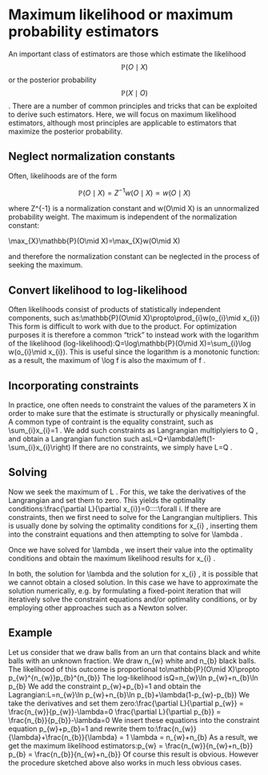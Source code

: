 Maximum likelihood or maximum probability estimators
===

An important class of estimators are those which estimate the likelihood $$ \mathbb{P}(O\mid X)$$  or the posterior probability $$\mathbb{P}(X\mid O)$$. There are a number of common principles and tricks that can be exploited to derive such estimators. Here, we will focus on maximum likelihood estimators, although most principles are applicable to estimators that maximize the posterior probability.


Neglect normalization constants
----

Often, likelihoods are of the form

$$\mathbb{P}(O\mid X)	=	Z^{-1}w(O\mid X)	\propto w(O\mid X)$$

where Z^{-1} is a normalization constant and w(O\mid X) is an unnormalized probability weight. The maximum is independent of the normalization constant:
 
\max_{X}\mathbb{P}(O\mid X)=\max_{X}w(O\mid X)
 
and therefore the normalization constant can be neglected in the process of seeking the maximum.

Convert likelihood to log-likelihood
---

Often likelihoods consist of products of statistically independent components, such as:\mathbb{P}(O\mid X)\propto\prod_{i}w(o_{i}\mid x_{i})
 This form is difficult to work with due to the product. For optimization purposes it is therefore a common “trick” to instead work with the logarithm of the likelihood (log-likelihood):Q=\log\mathbb{P}(O\mid X)=\sum_{i}\log w(o_{i}\mid x_{i}).
 This is useful since the logarithm is a monotonic function: as a result, the maximum of \log f
  is also the maximum of f
 . 

Incorporating constraints
---

In practice, one often needs to constraint the values of the parameters X
  in order to make sure that the estimate is structurally or physically meaningful. A common type of contraint is the equality constraint, such as \sum_{i}x_{i}=1
 . We add such constraints as Langrangian multiplyiers to Q
 , and obtain a Langrangian function such asL=Q+\lambda\left(1-\sum_{i}x_{i}\right)
 If there are no constraints, we simply have L=Q
 .

Solving
---

Now we seek the maximum of L
 . For this, we take the derivatives of the Langrangian and set them to zero. This yields the optimality conditions:\frac{\partial L}{\partial x_{i}}=0\:\:\:\:\forall i.
 If there are constraints, then we first need to solve for the Langrangian multipliers. This is usually done by solving the optimality conditions for x_{i}
 , inserting them into the constraint equations and then attempting to solve for \lambda
 .

Once we have solved for \lambda
 , we insert their value into the optimality conditions and obtain the maximum likelihood results for x_{i}
 .

In both, the solution for \lambda
  and the solution for x_{i}
 , it is possible that we cannot obtain a closed solution. In this case we have to approximate the solution numerically, e.g. by formulating a fixed-point iteration that will iteratively solve the constraint equations and/or optimality conditions, or by employing other approaches such as a Newton solver.

Example
---

Let us consider that we draw balls from an urn that contains black and white balls with an unknown fraction. We draw n_{w}
  white and n_{b}
  black balls. The likelihood of this outcome is proportional to\mathbb{P}(O\mid X)\propto p_{w}^{n_{w}}p_{b}^{n_{b}}
 The log-likelihood isQ=n_{w}\ln p_{w}+n_{b}\ln p_{b}
 We add the constraint p_{w}+p_{b}=1
  and obtain the Lagrangian:L=n_{w}\ln p_{w}+n_{b}\ln p_{b}+\lambda(1-p_{w}-p_{b})
 We take the derivatives and set them zero:\frac{\partial L}{\partial p_{w}}	=	\frac{n_{w}}{p_{w}}-\lambda=0
\frac{\partial L}{\partial p_{b}}	=	\frac{n_{b}}{p_{b}}-\lambda=0
 We insert these equations into the constraint equation p_{w}+p_{b}=1
  and rewrite them to:\frac{n_{w}}{\lambda}+\frac{n_{b}}{\lambda}	=	1
\lambda	=	n_{w}+n_{b}
 As a result, we get the maximum likelihood estimators:p_{w}	=	\frac{n_{w}}{n_{w}+n_{b}}
p_{b}	=	\frac{n_{b}}{n_{w}+n_{b}}
 Of course this result is obvious. However the procedure sketched above also works in much less obvious cases.